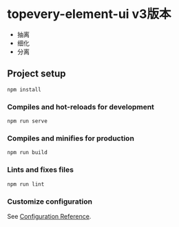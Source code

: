 <!--
 * @Author: shiliangL
 * @Date: 2020-10-14 10:13:35
 * @LastEditTime: 2020-10-14 10:16:05
 * @LastEditors: Do not edit
 * @Description: 
 * @FilePath: /topevery-element-ui/README.md
-->
# topevery-element-ui v3版本 

- 抽离
- 细化
- 分离

## Project setup
```
npm install
```

### Compiles and hot-reloads for development
```
npm run serve
```

### Compiles and minifies for production
```
npm run build
```

### Lints and fixes files
```
npm run lint
```

### Customize configuration
See [Configuration Reference](https://cli.vuejs.org/config/).
